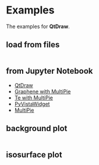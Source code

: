 # Examples

The examples for **QtDraw**.

## load from files

```{literalinclude} examples/load.py
```

## from Jupyter Notebook

- [QtDraw](examples/qtdraw.ipynb)
- [Graphene with MultiPie](examples/mp_graphene.ipynb)
- [Te with MultiPie](examples/mp_Te.ipynb)
- [PyVistaWidget](examples/pyvista_widget.ipynb)
- [MultiPie](examples/multipie.ipynb)

## background plot

```{literalinclude} examples/background.py
```

## isosurface plot

```{literalinclude} examples/isosurface.py
```
